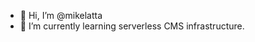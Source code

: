 - 👋 Hi, I’m @mikelatta
- 🌱 I’m currently learning serverless CMS infrastructure.

<!---
mikelatta/mikelatta is a ✨ special ✨ repository because its `README.md` (this file) appears on your GitHub profile.
You can click the Preview link to take a look at your changes.
--->
